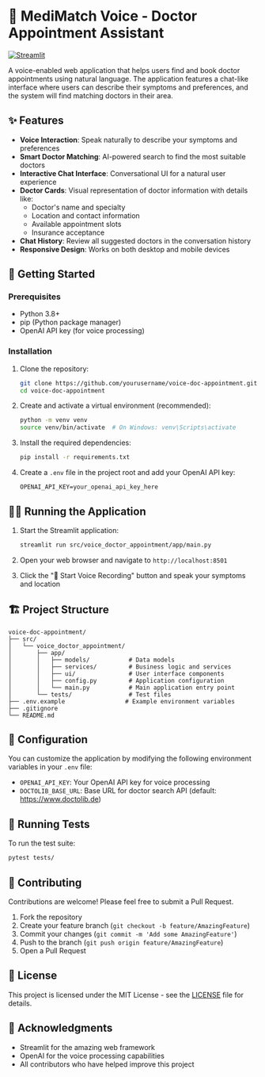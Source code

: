# 🏥 MediMatch Voice - Doctor Appointment Assistant

[![Streamlit](https://static.streamlit.io/badges/streamlit_badge_black_white.svg)](https://streamlit.io/)

A voice-enabled web application that helps users find and book doctor appointments using natural language. The application features a chat-like interface where users can describe their symptoms and preferences, and the system will find matching doctors in their area.

## ✨ Features

- **Voice Interaction**: Speak naturally to describe your symptoms and preferences
- **Smart Doctor Matching**: AI-powered search to find the most suitable doctors
- **Interactive Chat Interface**: Conversational UI for a natural user experience
- **Doctor Cards**: Visual representation of doctor information with details like:
  - Doctor's name and specialty
  - Location and contact information
  - Available appointment slots
  - Insurance acceptance
- **Chat History**: Review all suggested doctors in the conversation history
- **Responsive Design**: Works on both desktop and mobile devices

## 🚀 Getting Started

### Prerequisites

- Python 3.8+
- pip (Python package manager)
- OpenAI API key (for voice processing)

### Installation

1. Clone the repository:
   ```bash
   git clone https://github.com/yourusername/voice-doc-appointment.git
   cd voice-doc-appointment
   ```

2. Create and activate a virtual environment (recommended):
   ```bash
   python -m venv venv
   source venv/bin/activate  # On Windows: venv\Scripts\activate
   ```

3. Install the required dependencies:
   ```bash
   pip install -r requirements.txt
   ```

4. Create a `.env` file in the project root and add your OpenAI API key:
   ```
   OPENAI_API_KEY=your_openai_api_key_here
   ```

## 🏃‍♂️ Running the Application

1. Start the Streamlit application:
   ```bash
   streamlit run src/voice_doctor_appointment/app/main.py
   ```

2. Open your web browser and navigate to `http://localhost:8501`

3. Click the "🎤 Start Voice Recording" button and speak your symptoms and location

## 🏗️ Project Structure

```
voice-doc-appointment/
├── src/
│   └── voice_doctor_appointment/
│       ├── app/
│       │   ├── models/           # Data models
│       │   ├── services/         # Business logic and services
│       │   ├── ui/               # User interface components
│       │   ├── config.py         # Application configuration
│       │   └── main.py           # Main application entry point
│       └── tests/                # Test files
├── .env.example                 # Example environment variables
├── .gitignore
└── README.md
```

## 🔧 Configuration

You can customize the application by modifying the following environment variables in your `.env` file:

- `OPENAI_API_KEY`: Your OpenAI API key for voice processing
- `DOCTOLIB_BASE_URL`: Base URL for doctor search API (default: https://www.doctolib.de)

## 🧪 Running Tests

To run the test suite:

```bash
pytest tests/
```

## 🤝 Contributing

Contributions are welcome! Please feel free to submit a Pull Request.

1. Fork the repository
2. Create your feature branch (`git checkout -b feature/AmazingFeature`)
3. Commit your changes (`git commit -m 'Add some AmazingFeature'`)
4. Push to the branch (`git push origin feature/AmazingFeature`)
5. Open a Pull Request

## 📄 License

This project is licensed under the MIT License - see the [LICENSE](LICENSE) file for details.

## 🙏 Acknowledgments

- Streamlit for the amazing web framework
- OpenAI for the voice processing capabilities
- All contributors who have helped improve this project
